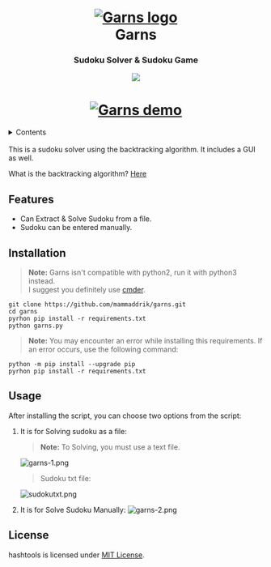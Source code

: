 <h1 align="center">
    <br>
    <a href="https://github.com/mammaddrik/garns"><img src="https://i.postimg.cc/BQrcqYtR/logo.png" alt="Garns logo"></a>
    <br>
    Garns
    <br>
</h1>

<h3 align="center">Sudoku Solver & Sudoku Game</h3>

<p align="center">
    <a href="https://github.com/mammaddrik/garns/releases">
    <img src="https://img.shields.io/github/release/mammaddrik/garns.svg">
</p>

<h1 align="center">
    <a href="https://github.com/mammaddrik/garns"><img src="https://i.postimg.cc/7Yt76Bhq/demo.png" alt="Garns demo"></a>
</h1>

<details>
<summary>Contents</summary>

[Features](#features)<br>
[Installation](#installation)<br>
[Usage](#usage)<br>
[License](#license)

</details>

<br>
This is a sudoku solver using the backtracking algorithm. It includes a GUI as well.

What is the backtracking algorithm? [Here](https://en.wikipedia.org/wiki/Backtracking)

## Features
- Can Extract & Solve Sudoku from a file.
- Sudoku can be entered manually.

## Installation
> **Note:** Garns isn't compatible with python2, run it with python3 instead.<br>
> I suggest you definitely use [cmder](https://cmder.app/).

```
git clone https://github.com/mammaddrik/garns.git
cd garns
pyrhon pip install -r requirements.txt
python garns.py
```

> **Note:** You may encounter an error while installing this requirements. If an error occurs, use the following command:
```
python -m pip install --upgrade pip
pyrhon pip install -r requirements.txt
```

## Usage
After installing the script, you can choose two options from the script:<br>

1. It is for Solving sudoku as a file:
    >**Note:** To Solving, you must use a text file.
    
    
    ![garns-1.png](https://i.postimg.cc/L58PM5f9/garns-1.png)
    
    >Sudoku txt file:  
    
    
    ![sudokutxt.png](https://i.postimg.cc/yx3ZN5ft/sudokutxt.png)
    
2. It is for Solve Sudoku Manually:
    ![garns-2.png](https://i.postimg.cc/GhH6KjN2/garns-2.png)

## License
hashtools is licensed under [MIT License](https://github.com/mammaddrik/garns/blob/main/LICENSE).

